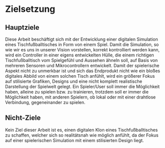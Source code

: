 # Zielsetzung

## Hauptziele

Diese Arbeit beschäftigt sich mit der Entwicklung einer digitalen Simulation eines Tischfußballtisches in Form von einem Spiel. Damit die Simulation, so wie wir es uns in unserer Vision vorstellen, korrekt kontrolliert werden kann, wird ein Controller in einer eigens entwickelten Hülle, die einem richtigen Tischfußballtisch vom Spielgefühl und Aussehen ähneln soll, auf Basis von mehreren Sensoren und Mikrocontrollern entwickelt. Damit der spielerische Aspekt nicht zu unmerkbar ist und sich das Endprodukt nicht wie ein bloßes digitales Abbild von einem solchen Tisch anfühlt, wird ein größerer Fokus auf stilisierte Grafiken, Designs und eine nicht komplett realistische Darstellung der Spielwelt gelegt. Ein Spieler/User soll immer die Möglichkeit haben, alleine zu spielen bzw. zu trainieren, trotzdem soll er immer die Möglichkeit haben, mit anderen Spielern, ob lokal oder mit einer drahtlose Verbindung, gegeneinander zu spielen.

## Nicht-Ziele

Kein Ziel dieser Arbeit ist es, einen digitalen Klon eines Tischfußballtisches zu schaffen, welcher sich so realitätsnah wie möglich anfühlt, da der Fokus auf einer spielerischen Simulation mit einem stilisierten Design liegt.